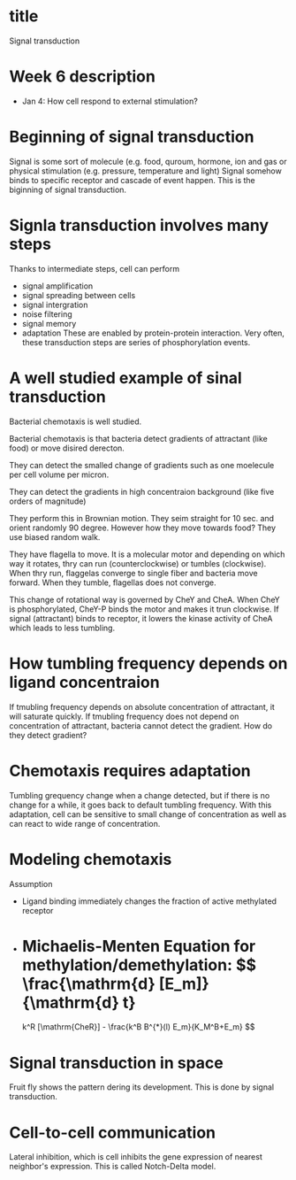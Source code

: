 
# title
Signal transduction

# Week 6 description
- Jan 4: How cell respond to external stimulation?

# Beginning of signal transduction
Signal is some sort of molecule (e.g. food, quroum, hormone, ion and gas or 
physical stimulation (e.g. pressure, temperature and light)
Signal somehow binds to specific receptor and cascade of event happen.
This is the biginning of signal transduction.

# Signla transduction involves many steps
Thanks to intermediate steps, cell can perform
- signal amplification
- signal spreading between cells
- signal intergration
- noise filtering
- signal memory
- adaptation
These are enabled by protein-protein interaction.
Very often, these transduction steps are series of phosphorylation events.

# A well studied example of sinal transduction
Bacterial chemotaxis is well studied.

Bacterial chemotaxis is that bacteria detect gradients of attractant (like food)
or move disired derecton.

They can detect the smalled change of gradients such as one moelecule per cell
volume per micron.

They can detect the gradients in high concentraion background (like five orders of
magnitude)

They perform this in Brownian motion. They seim straight for 10 sec. and orient 
randomly 90 degree. However how they move towards food? They use biased random 
walk.

They have flagella to move. It is a molecular motor and depending on which way
it rotates, thry can run (counterclockwise) or tumbles (clockwise).
When thry run, flaggelas converge to single fiber and bacteria move forward.
When they tumble, flagellas does not converge.

This change of rotational way is governed by CheY and CheA.
When CheY is phosphorylated, CheY-P binds the motor and makes it trun clockwise.
If signal (attractant) binds to receptor, it lowers the kinase activity of CheA 
which leads to less tumbling.

# How tumbling frequency depends on ligand concentraion
If tmubling frequency depends on absolute concentration of attractant, it will
saturate quickly. 
If tmubling frequency does not depend on concentration of attractant, bacteria
cannot detect the gradient.
How do they detect gradient?

# Chemotaxis requires adaptation
Tumbling grequency change when a change detected, but if there is no change for 
a while, it goes back to default tumbling frequency.
With this adaptation, cell can be sensitive to small change of concentration as 
well as can react to wide range of concentration.

# Modeling chemotaxis
Assumption 
- Ligand binding immediately changes the fraction of active methylated receptor
- Michaelis-Menten
Equation for methylation/demethylation:
$$
    \frac{\mathrm{d} [E_m]}{\mathrm{d} t}
    =
    k^R [\mathrm{CheR}] - \frac{k^B B^{*}(l) E_m}{K_M^B+E_m}
$$

# Signal transduction in space
Fruit fly shows the pattern dering its development. This is done by signal 
transduction.

# Cell-to-cell communication
Lateral inhibition, which is cell inhibits the gene expression of nearest 
neighbor's expression.
This is called Notch-Delta model.
